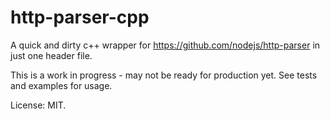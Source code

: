 # http-parser-cpp
A quick and dirty c++ wrapper for https://github.com/nodejs/http-parser in just one header file.

This is a work in progress - may not be ready for production yet. See tests and examples for usage.

License: MIT.
